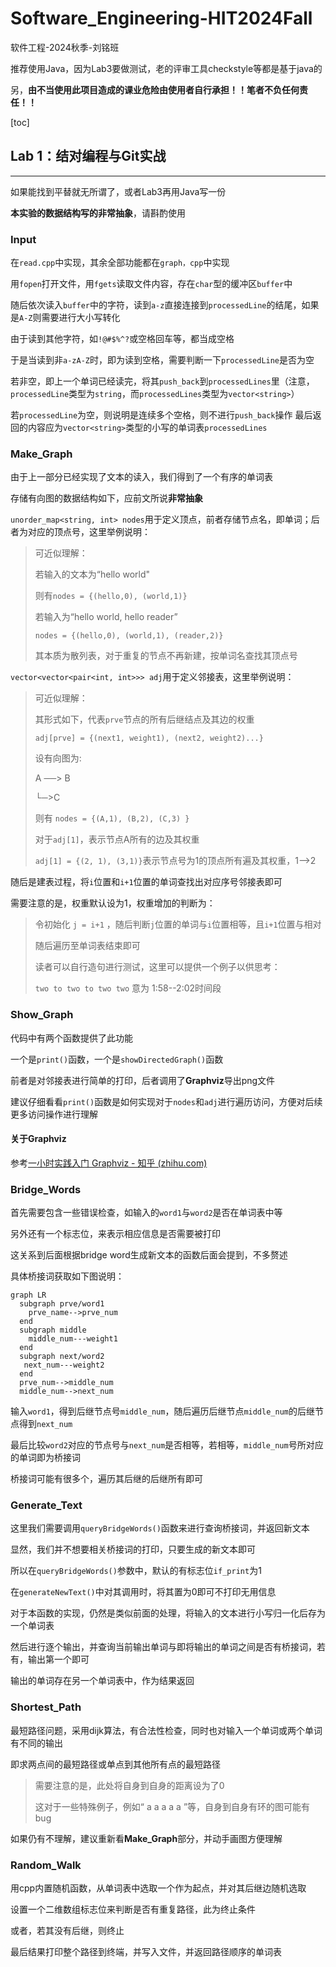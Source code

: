 # Software_Engineering-HIT2024Fall

软件工程-2024秋季-刘铭班

推荐使用Java，因为Lab3要做测试，老的评审工具checkstyle等都是基于java的

另，**由不当使用此项目造成的课业危险由使用者自行承担！！笔者不负任何责任！！**

[toc]

## Lab 1：结对编程与Git实战

-------

如果能找到平替就无所谓了，或者Lab3再用Java写一份

**本实验的数据结构写的非常抽象**，请斟酌使用

### Input

在`read.cpp`中实现，其余全部功能都在`graph，cpp`中实现

用`fopen`打开文件，用`fgets`读取文件内容，存在`char`型的缓冲区`buffer`中

随后依次读入`buffer`中的字符，读到`a-z`直接连接到`processedLine`的结尾，如果是`A-Z`则需要进行大小写转化

由于读到其他字符，如`!@#$%^?`或空格回车等，都当成空格

于是当读到非`a-zA-Z`时，即为读到空格，需要判断一下`processedLine`是否为空

若非空，即上一个单词已经读完，将其`push_back`到`processedLines`里（注意，`processedLine`类型为`string`，而`processedLines`类型为`vector<string>`）

若`processedLine`为空，则说明是连续多个空格，则不进行`push_back`操作
最后返回的内容应为`vector<string>`类型的小写的单词表`processedLines`

### Make_Graph

由于上一部分已经实现了文本的读入，我们得到了一个有序的单词表

存储有向图的数据结构如下，应前文所说**非常抽象**

`unorder_map<string, int> nodes`用于定义顶点，前者存储节点名，即单词；后者为对应的顶点号，这里举例说明：

> 可近似理解：
>
> 若输入的文本为“hello world"
>
> 则有`nodes = {(hello,0), (world,1)}`
>
> 若输入为“hello world, hello reader”
>
> `nodes = {(hello,0), (world,1), (reader,2)}`
>
> 其本质为散列表，对于重复的节点不再新建，按单词名查找其顶点号

`vector<vector<pair<int, int>>> adj`用于定义邻接表，这里举例说明：

> 可近似理解：
>
> 其形式如下，代表`prve`节点的所有后继结点及其边的权重
>
> `adj[prve] = {(next1, weight1), (next2, weight2)...}`
>
> 设有向图为:
>
> A ──> B
>
> └─>C
>
> 则有    `nodes = {(A,1), (B,2), (C,3) }`
>
> 对于`adj[1]`，表示节点A所有的边及其权重
>
> `adj[1] = {(2, 1), (3,1)}`表示节点号为1的顶点所有遍及其权重，1—>2

随后是建表过程，将`i`位置和`i+1`位置的单词查找出对应序号邻接表即可

需要注意的是，权重默认设为1，权重增加的判断为：

> 令初始化 `j = i+1` ，随后判断`j`位置的单词与`i`位置相等，且`i+1`位置与相对
>
> 随后遍历至单词表结束即可
>
> 读者可以自行造句进行测试，这里可以提供一个例子以供思考：
>
> `two to two to two two`  意为 1:58--2:02时间段

### Show_Graph

代码中有两个函数提供了此功能

一个是`print()`函数，一个是`showDirectedGraph()`函数

前者是对邻接表进行简单的打印，后者调用了**Graphviz**导出png文件

建议仔细看看`print()`函数是如何实现对于`nodes`和`adj`进行遍历访问，方便对后续更多访问操作进行理解

#### 关于Graphviz

参考[一小时实践入门 Graphviz - 知乎 (zhihu.com)](https://zhuanlan.zhihu.com/p/644358139)

### Bridge_Words

首先需要包含一些错误检查，如输入的`word1`与`word2`是否在单词表中等

另外还有一个标志位，来表示相应信息是否需要被打印

这关系到后面根据bridge word生成新文本的函数后面会提到，不多赘述

具体桥接词获取如下图说明：



```mermaid
graph LR
  subgraph prve/word1
    prve_name-->prve_num
  end
  subgraph middle
    middle_num---weight1
  end
  subgraph next/word2
   next_num---weight2
  end
  prve_num-->middle_num
  middle_num-->next_num
```

输入`word1`，得到后继节点号`middle_num`，随后遍历后继节点`middle_num`的后继节点得到`next_num`

最后比较`word2`对应的节点号与`next_num`是否相等，若相等，`middle_num`号所对应的单词即为桥接词

桥接词可能有很多个，遍历其后继的后继所有即可

### Generate_Text

这里我们需要调用`queryBridgeWords()`函数来进行查询桥接词，并返回新文本

显然，我们并不想要相关桥接词的打印，只要生成的新文本即可

所以在`queryBridgeWords()`参数中，默认的有标志位`if_print`为1

在`generateNewText()`中对其调用时，将其置为0即可不打印无用信息

对于本函数的实现，仍然是类似前面的处理，将输入的文本进行小写归一化后存为一个单词表

然后进行逐个输出，并查询当前输出单词与即将输出的单词之间是否有桥接词，若有，输出第一个即可

输出的单词存在另一个单词表中，作为结果返回

### Shortest_Path

最短路径问题，采用dijk算法，有合法性检查，同时也对输入一个单词或两个单词有不同的输出

即求两点间的最短路径或单点到其他所有点的最短路径

> 需要注意的是，此处将自身到自身的距离设为了0
>
> 这对于一些特殊例子，例如“ a a a a a ”等，自身到自身有环的图可能有bug

如果仍有不理解，建议重新看**Make_Graph**部分，并动手画图方便理解

### Random_Walk

用cpp内置随机函数，从单词表中选取一个作为起点，并对其后继边随机选取

设置一个二维数组标志位来判断是否有重复路径，此为终止条件

或者，若其没有后继，则终止

最后结果打印整个路径到终端，并写入文件，并返回路径顺序的单词表
